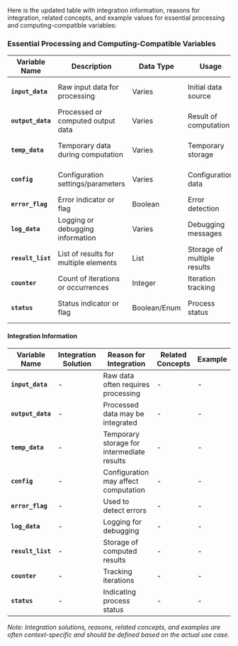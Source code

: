 Here is the updated table with integration information, reasons for integration, related concepts, and example values for essential processing and computing-compatible variables:

### Essential Processing and Computing-Compatible Variables

| Variable Name     | Description                       | Data Type   | Usage                            | Example Value     |
|-------------------|-----------------------------------|-------------|----------------------------------|--------------------|
| **`input_data`**  | Raw input data for processing      | Varies      | Initial data source              | Text, Numbers, etc. |
| **`output_data`** | Processed or computed output data  | Varies      | Result of computation            | Text, Numbers, etc. |
| **`temp_data`**   | Temporary data during computation  | Varies      | Temporary storage                | Text, Numbers, etc. |
| **`config`**      | Configuration settings/parameters | Varies      | Configuration data               | JSON, Dictionary, etc. |
| **`error_flag`**  | Error indicator or flag           | Boolean     | Error detection                  | True or False      |
| **`log_data`**    | Logging or debugging information  | Varies      | Debugging messages               | Text, Log Files, etc. |
| **`result_list`** | List of results for multiple elements | List    | Storage of multiple results     | Lists, Arrays, etc. |
| **`counter`**     | Count of iterations or occurrences | Integer     | Iteration tracking               | 0, 1, 2, 3, ...    |
| **`status`**      | Status indicator or flag          | Boolean/Enum | Process status                 | Running, Completed, etc. |

#### Integration Information

| Variable Name     | Integration Solution              | Reason for Integration                | Related Concepts              | Example                    |
|-------------------|----------------------------------|--------------------------------------|-----------------------------|--------------------------|
| **`input_data`**  | -                                | Raw data often requires processing   | -                           | -                        |
| **`output_data`** | -                                | Processed data may be integrated     | -                           | -                        |
| **`temp_data`**   | -                                | Temporary storage for intermediate results | -                      | -                        |
| **`config`**      | -                                | Configuration may affect computation | -                           | -                        |
| **`error_flag`**  | -                                | Used to detect errors                | -                           | -                        |
| **`log_data`**    | -                                | Logging for debugging                | -                           | -                        |
| **`result_list`** | -                                | Storage of computed results          | -                           | -                        |
| **`counter`**     | -                                | Tracking iterations                  | -                           | -                        |
| **`status`**      | -                                | Indicating process status           | -                           | -                        |

*Note: Integration solutions, reasons, related concepts, and examples are often context-specific and should be defined based on the actual use case.*
